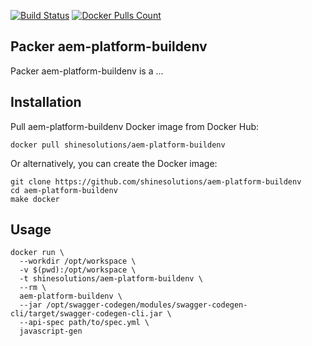 [![Build Status](https://img.shields.io/travis/shinesolutions/aem-platform-buildenv.svg)](http://travis-ci.org/shinesolutions/aem-platform-buildenv)
[![Docker Pulls Count](https://img.shields.io/docker/pulls/shinesolutions/aem-platform-buildenv.svg)](https://hub.docker.com/r/shinesolutions/aem-platform-buildenv/)

Packer aem-platform-buildenv
---------------

Packer aem-platform-buildenv is a ...

Installation
------------

Pull aem-platform-buildenv Docker image from Docker Hub:

    docker pull shinesolutions/aem-platform-buildenv

Or alternatively, you can create the Docker image:

    git clone https://github.com/shinesolutions/aem-platform-buildenv
    cd aem-platform-buildenv
    make docker

Usage
-----

    docker run \
      --workdir /opt/workspace \
      -v $(pwd):/opt/workspace \
      -t shinesolutions/aem-platform-buildenv \
      --rm \
      aem-platform-buildenv \
      --jar /opt/swagger-codegen/modules/swagger-codegen-cli/target/swagger-codegen-cli.jar \
      --api-spec path/to/spec.yml \
      javascript-gen
